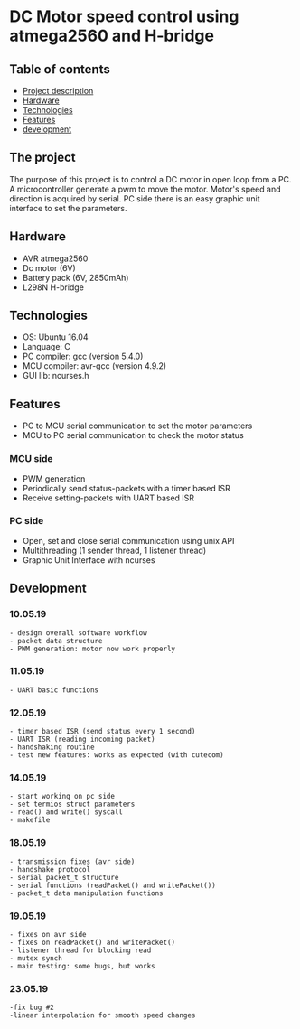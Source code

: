 # DC Motor speed control using atmega2560 and H-bridge

## Table of contents
* [Project description](#the-project)
* [Hardware](#hardware)
* [Technologies](#technologies)
* [Features](#features)
* [development](#development)

## The project
The purpose of this project is to control a DC motor in open loop from a PC. A microcontroller generate a pwm to move the motor. Motor's speed and direction is acquired by serial. PC side there is an easy graphic unit interface to set the parameters.


## Hardware
* AVR atmega2560
* Dc motor (6V)
* Battery pack (6V, 2850mAh)
* L298N H-bridge

## Technologies

* OS: Ubuntu 16.04
* Language: C
* PC compiler: gcc (version 5.4.0)
* MCU compiler: avr-gcc (version 4.9.2)
* GUI lib: ncurses.h

## Features
* PC to MCU serial communication to set the motor parameters
* MCU to PC serial communication to check the motor status

### MCU side

* PWM generation
* Periodically send status-packets with a timer based ISR
* Receive setting-packets with UART based ISR

### PC side
* Open, set and close serial communication using unix API
* Multithreading (1 sender thread, 1 listener thread)
* Graphic Unit Interface with ncurses


## Development

### 10.05.19
	- design overall software workflow
	- packet data structure
	- PWM generation: motor now work properly
	
### 11.05.19
	- UART basic functions
	
### 12.05.19
	- timer based ISR (send status every 1 second)
	- UART ISR (reading incoming packet)
	- handshaking routine
	- test new features: works as expected (with cutecom)

### 14.05.19
	- start working on pc side
	- set termios struct parameters
	- read() and write() syscall
	- makefile

### 18.05.19
	- transmission fixes (avr side)
	- handshake protocol
	- serial packet_t structure
	- serial functions (readPacket() and writePacket())
	- packet_t data manipulation functions
	
### 19.05.19
	- fixes on avr side
	- fixes on readPacket() and writePacket()
	- listener thread for blocking read
	- mutex synch
	- main testing: some bugs, but works

### 23.05.19
	-fix bug #2
	-linear interpolation for smooth speed changes
